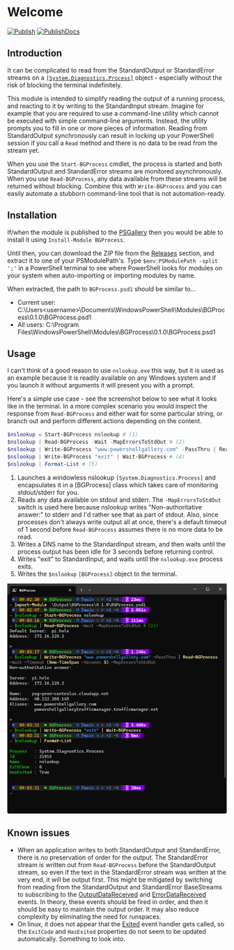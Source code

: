 # Welcome
[![Publish](https://github.com/joshooaj/BGProcess/actions/workflows/Publish.yml/badge.svg)](https://github.com/joshooaj/BGProcess/actions/workflows/Publish.yml)
[![PublishDocs](https://github.com/joshooaj/BGProcess/actions/workflows/PublishDocs.yml/badge.svg)](https://github.com/joshooaj/BGProcess/actions/workflows/PublishDocs.yml)
## Introduction

It can be complicated to read from the StandardOutput or StandardError streams
on a [`[System.Diagnostics.Process]`](https://learn.microsoft.com/en-us/dotnet/api/system.diagnostics.process?view=net-7.0) object - especially without the risk of
blocking the terminal indefinitely.

This module is intended to simplify reading the output of a running process,
and reacting to it by writing to the StandardInput stream. Imagine for example
that you are required to use a command-line utility which cannot be executed
with simple command-line arguments. Instead, the utility prompts you to fill in
one or more pieces of information. Reading from StandardOutput synchronously
can result in locking up your PowerShell session if you call a `Read` method
and there is no data to be read from the stream yet.

When you use the `Start-BGProcess` cmdlet, the process is started and both
StandardOutput and StandardError streams are monitored asynchronously. When you
use `Read-BGProcess`, any data available from these streams will be returned
without blocking. Combine this with `Write-BGProcess` and you can easily
automate a stubborn command-line tool that is not automation-ready.

## Installation

If/when the module is published to the [PSGallery](https://www.powershellgallery.com)
then you would be able to install it using `Install-Module BGProcess`.

Until then, you can download the ZIP file from the [Releases](https://github.com/joshooaj/BGProcess/releases)
section, and extract it to one of your PSModulePath's. Type `$env:PSModulePath -split ';'`
in a PowerShell terminal to see where PowerShell looks for modules on your
system when auto-importing or importing modules by name.

When extracted, the path to `BGProcess.psd1` should be similar to...

- Current user: C:\Users\<username>\Documents\WindowsPowerShell\Modules\BGProcess\0.1.0\BGProcess.psd1
- All users: C:\Program Files\WindowsPowerShell\Modules\BGProcess\0.1.0\BGProcess.psd1

## Usage

I can't think of a good reason to use `nslookup.exe` this way, but it is used
as an example because it is readily available on any Windows system and if you
launch it without arguments it will present you with a prompt.

Here's a simple use case - see the screenshot below to see what it looks like
in the terminal. In a more complex scenario you would inspect the response from
`Read-BGProcess` and either wait for some particular string, or branch out and
perform different actions depending on the content.

```powershell linenums="1"
$nslookup = Start-BGProcess nslookup # (1)
$nslookup | Read-BGProcess -Wait -MapErrorsToStdOut # (2)
$nslookup | Write-BGProcess "www.powershellgallery.com" -PassThru | Read-BGProcess -Wait -Timeout (New-TimeSpan -Seconds 3) -MapErrorsToStdOut # (3)
$nslookup | Write-BGProcess "exit" | Wait-BGProcess # (4)
$nslookup | Format-List # (5)
```

1. Launches a windowless nslookup `[System.Diagnostics.Process]` and
   encapsulates it in a [BGProcess] class which takes care of monitoring
   stdout/stderr for you.
2. Reads any data available on stdout and stderr. The `-MapErrorsToStdOut`
   switch is used here because nslookup writes "Non-authoritative answer:" to
   stderr and I'd rather see that as part of stdout. Also, since processes
   don't always write output all at once, there's a default timeout of 1 second
   before `Read-BGProcess` assumes there is no more data to be read.
3. Writes a DNS name to the StandardInput stream, and then waits until the
   process output has been idle for 3 seconds before returning control.
4. Writes "exit" to StandardInput, and waits until the `nslookup.exe` process
   exits.
5. Writes the `$nslookup` `[BGProcess]` object to the terminal.

![Screenshot of PowerShell terminal showing nslookup output](images/example1.png)

## Known issues

- When an application writes to both StandardOutput and StandardError, there is
  no preservation of order for the output. The StandardError stream is written
  out from `Read-BGProcess` before the StandardOutput stream, so even if the
  text in the StandardError stream was written at the very end, it will be
  output first. This might be mitigated by switching from reading from the
  StandardOutput and StandardError BaseStreams to subscribing to the
  [OutputDataReceived](https://learn.microsoft.com/en-us/dotnet/api/system.diagnostics.process.outputdatareceived?view=net-7.0) and [ErrorDataReceived](https://learn.microsoft.com/en-us/dotnet/api/system.diagnostics.process.errordatareceived?view=net-7.0) events. In theory, these events
  should be fired in order, and then it should be easy to maintain the output
  order. It may also reduce complexity by eliminating the need for runspaces.
- On linux, it does not appear that the [Exited](https://learn.microsoft.com/en-us/dotnet/api/system.diagnostics.process.exited?view=net-7.0)
  event handler gets called, so the `ExitCode` and `HasExited` properties do not
  seem to be updated automatically. Something to look into.
